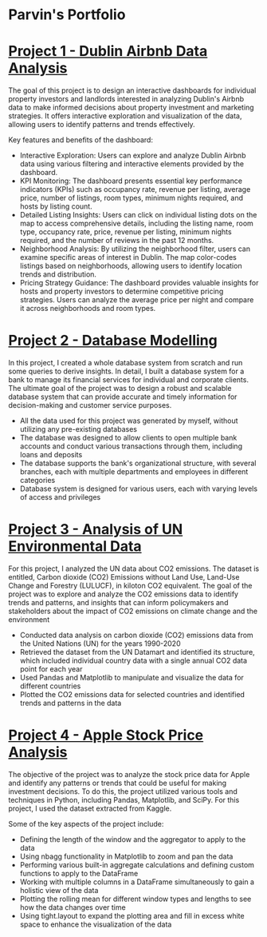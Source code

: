 # Parvin's Portfolio

# [Project 1 - Dublin Airbnb Data Analysis](https://github.com/parvinnabili/Project4/blob/f321fd6f636dc59652350780650d052c87380581/README.md)

The goal of this project is to design an interactive dashboards for individual property investors and landlords interested in analyzing Dublin's Airbnb data to make informed decisions about property investment and marketing strategies. It offers interactive exploration and visualization of the data, allowing users to identify patterns and trends effectively.

Key features and benefits of the dashboard:

* Interactive Exploration: Users can explore and analyze Dublin Airbnb data using various filtering and interactive elements provided by the dashboard.
* KPI Monitoring: The dashboard presents essential key performance indicators (KPIs) such as occupancy rate, revenue per listing, average price, number of listings, room types, minimum nights required, and hosts by listing count.
* Detailed Listing Insights: Users can click on individual listing dots on the map to access comprehensive details, including the listing name, room type, occupancy rate, price, revenue per listing, minimum nights required, and the number of reviews in the past 12 months.
* Neighborhood Analysis: By utilizing the neighborhood filter, users can examine specific areas of interest in Dublin. The map color-codes listings based on neighborhoods, allowing users to identify location trends and distribution.
* Pricing Strategy Guidance: The dashboard provides valuable insights for hosts and property investors to determine competitive pricing strategies. Users can analyze the average price per night and compare it across neighborhoods and room types.

# [Project 2 - Database Modelling](https://github.com/parvinnabili/project1/blob/e26c9fd39f57cfd917c77b53d1524a6d9a4b3d71/README.md)

In this project, I created a whole database system from scratch and run some queries to derive insights. In detail, I built a database system for a bank to manage its financial services for individual and corporate clients.  The ultimate goal of the project was to design a robust and scalable database system that can provide accurate and timely information for decision-making and customer service purposes.

* All the data used for this project was generated by myself, without utilizing any pre-existing databases
* The database was designed to allow clients to open multiple bank accounts and conduct various transactions through them, including loans and deposits
* The database supports the bank's organizational structure, with several branches, each with multiple departments and employees in different categories
* Database system is designed for various users, each with varying levels of access and privileges

# [Project 3 - Analysis of UN Environmental Data](https://github.com/parvinnabili/Project2.git)

For this project, I analyzed the UN data about CO2 emissions. The dataset is entitled, Carbon dioxide (CO2) Emissions without Land Use, Land-Use Change and Forestry (LULUCF), in kiloton CO2 equivalent. The goal of the project was to explore and analyze the CO2 emissions data to identify trends and patterns, and insights that can inform policymakers and stakeholders about the impact of CO2 emissions on climate change and the environment

* Conducted data analysis on carbon dioxide (CO2) emissions data from the United Nations (UN) for the years 1990-2020
* Retrieved the dataset from the UN Datamart and identified its structure, which included individual country data with a single annual CO2 data point for each year
* Used Pandas and Matplotlib to manipulate and visualize the data for different countries
* Plotted the CO2 emissions data for selected countries and identified trends and patterns in the data

# [Project 4 - Apple Stock Price Analysis](https://github.com/parvinnabili/project3.git)

The objective of the project was to analyze the stock price data for Apple and identify any patterns or trends that could be useful for making investment decisions. To do this, the project utilized various tools and techniques in Python, including Pandas, Matplotlib, and SciPy. For this project, I used the dataset extracted from Kaggle. 

Some of the key aspects of the project include: 
* Defining the length of the window and the aggregator to apply to the data
* Using nbagg functionality in Matplotlib to zoom and pan the data
* Performing various built-in aggregate calculations and defining custom functions to apply to the DataFrame
* Working with multiple columns in a DataFrame simultaneously to gain a holistic view of the data
* Plotting the rolling mean for different window types and lengths to see how the data changes over time
* Using tight.layout to expand the plotting area and fill in excess white space to enhance the visualization of the data
